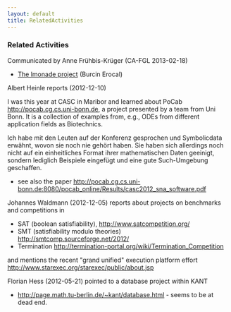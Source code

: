 ```yaml
---
layout: default
title: RelatedActivities
---
```


### Related Activities

Communicated by Anne Frühbis-Krüger (CA-FGL 2013-02-18)

-   [The lmonade project](Lmonade "wikilink") (Burcin Erocal)

Albert Heinle reports (2012-12-10)

  
I was this year at CASC in Maribor and learned about PoCab <http://pocab.cg.cs.uni-bonn.de>, a project presented by a team from Uni Bonn. It is a collection of examples from, e.g., ODEs from different application fields as Biotechnics.

Ich habe mit den Leuten auf der Konferenz gesprochen und Symbolicdata erwähnt, wovon sie noch nie gehört haben. Sie haben sich allerdings noch nicht auf ein einheitliches Format ihrer mathematischen Daten geeinigt, sondern lediglich Beispiele eingefügt und eine gute Such-Umgebung geschaffen.

-   see also the paper <http://pocab.cg.cs.uni-bonn.de:8080/pocab_online/Results/casc2012_sna_software.pdf>

Johannes Waldmann (2012-12-05) reports about projects on benchmarks and competitions in

-   SAT (boolean satisfiability), <http://www.satcompetition.org/>
-   SMT (satisfiability modulo theories) <http://smtcomp.sourceforge.net/2012/>
-   Termination <http://termination-portal.org/wiki/Termination_Competition>

and mentions the recent "grand unified" execution platform effort <http://www.starexec.org/starexec/public/about.jsp>

Florian Hess (2012-05-21) pointed to a database project within KANT

-   <http://page.math.tu-berlin.de/~kant/database.html> - seems to be at dead end.

